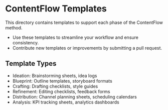 # ContentFlow Templates

This directory contains templates to support each phase of the ContentFlow method.

- Use these templates to streamline your workflow and ensure consistency.
- Contribute new templates or improvements by submitting a pull request.

## Template Types
- Ideation: Brainstorming sheets, idea logs
- Blueprint: Outline templates, storyboard formats
- Crafting: Drafting checklists, style guides
- Refinement: Editing checklists, feedback forms
- Distribution: Channel planning sheets, scheduling calendars
- Analysis: KPI tracking sheets, analytics dashboards 